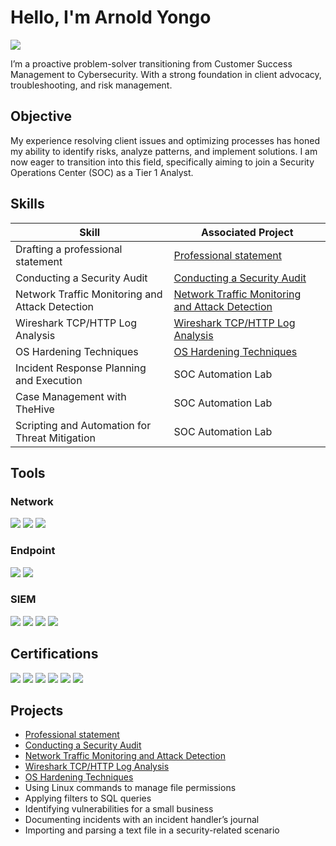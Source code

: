 # Hello, I'm Arnold Yongo
<a href="https://linkedin.com/in/arnold-yongo/"><img src="https://img.shields.io/badge/-LinkedIn-0072b1?&style=for-the-badge&logo=linkedin&logoColor=white" /></a>


I’m a proactive problem-solver transitioning from Customer Success Management to Cybersecurity. With a strong foundation in client advocacy, troubleshooting, and risk management.

## Objective

My experience resolving client issues and optimizing processes has honed my ability to identify risks, analyze patterns, and implement solutions. I am now eager to transition into this field, specifically aiming to join a Security Operations Center (SOC) as a Tier 1 Analyst.

## Skills

| Skill                                         | Associated Project         |
|-----------------------------------------------|----------------------------|
| Drafting a professional statement             | <a href="https://github.com/ARNOLDYONGO/Drafting-a-professional-statement">Professional statement</a>|
| Conducting a Security Audit                   | <a href="https://github.com/ARNOLDYONGO/Conduct-a-security-audit/blob/main/README.md">Conducting a Security Audit</a>|
| Network Traffic Monitoring and Attack Detection | <a href="https://github.com/ARNOLDYONGO/Cybersecurity-Incident-Report/blob/main/README.md">Network Traffic Monitoring and Attack Detection</a>|
| Wireshark TCP/HTTP Log Analysis          | <a href="https://github.com/ARNOLDYONGO/Wireshark-TCP-HTTP-log-report/blob/main/README.md">Wireshark TCP/HTTP Log Analysis</a>|
|OS Hardening Techniques        | <a href="https://github.com/ARNOLDYONGO/OS-hardening-techniques/blob/main/README.md">OS Hardening Techniques</a>|
| Incident Response Planning and Execution      | SOC Automation Lab|
| Case Management with TheHive                  | SOC Automation Lab|
| Scripting and Automation for Threat Mitigation | SOC Automation Lab|

## Tools

### Network
<div>
    <img src="https://img.shields.io/badge/-Wireshark-1679A7?&style=for-the-badge&logo=Wireshark&logoColor=white" />
    <img src="https://img.shields.io/badge/-Suricata-EF3B2D?&style=for-the-badge&logo=Suricata&logoColor=white" />
    <img src="https://img.shields.io/badge/-Zeek-777BB4?&style=for-the-badge&logo=Zeek&logoColor=white" />
</div>

### Endpoint
<div>
    <img src="https://img.shields.io/badge/-Microsoft_Defender_for_Endpoint-00A4EF?&style=for-the-badge&logo=Microsoft&logoColor=white" />
    <img src="https://img.shields.io/badge/-Velociraptor-4B275F?&style=for-the-badge&logo=Velociraptor&logoColor=white" />
</div>

### SIEM
<div>
    <img src="https://img.shields.io/badge/-Microsoft_Sentinel-0078D4?&style=for-the-badge&logo=Microsoft&logoColor=white" />
    <img src="https://img.shields.io/badge/-Google%20Chronicle-4285F4?style=for-the-badge&logo=google-chronicle&logoColor=white" />
    <img src="https://img.shields.io/badge/-Splunk-000000?&style=for-the-badge&logo=Splunk&logoColor=white" />
    <img src="https://img.shields.io/badge/-Elastic-005571?&style=for-the-badge&logo=Elastic&logoColor=white" />
</div>

## Certifications
<div>
<img src="https://img.shields.io/badge/IBM-Cybersecurity%20Fundamentals-052FAD?style=for-the-badge&logo=IBM&logoColor=white)(https://www.credly.com/badges/7f545e94-9c2b-4038-aca2-20a1f52d0314/public_url" />
<img src="https://img.shields.io/badge/-Security%2B-FF0000?&style=for-the-badge&logo=CompTIA&logoColor=white" />
<img src="https://img.shields.io/badge/-Network%2B-007ACC?&style=for-the-badge&logo=CompTIA&logoColor=white" />
<img src="https://img.shields.io/badge/-A%2B-4D4D4D?&style=for-the-badge&logo=CompTIA&logoColor=white" />
<img src="https://img.shields.io/badge/-CDSA-006400?&style=for-the-badge&logoColor=white" />
<img src="https://img.shields.io/badge/-CCD-000080?&style=for-the-badge&logoColor=white" />
</div>

## Projects
- <a href="https://github.com/ARNOLDYONGO/Drafting-a-professional-statement">Professional statement</a>
- <a href="https://github.com/ARNOLDYONGO/Conduct-a-security-audit/blob/main/README.md">Conducting a Security Audit</a>
- <a href="https://github.com/ARNOLDYONGO/Cybersecurity-Incident-Report/blob/main/README.md">Network Traffic Monitoring and Attack Detection</a>
- <a href="https://github.com/ARNOLDYONGO/Wireshark-TCP-HTTP-log-report/blob/main/README.md">Wireshark TCP/HTTP Log Analysis</a>
- <a href="https://github.com/ARNOLDYONGO/OS-hardening-techniques/blob/main/README.md">OS Hardening Techniques</a>
- Using Linux commands to manage file permissions
- Applying filters to SQL queries
- Identifying vulnerabilities for a small business
- Documenting incidents with an incident handler’s journal
- Importing and parsing a text file in a security-related scenario
